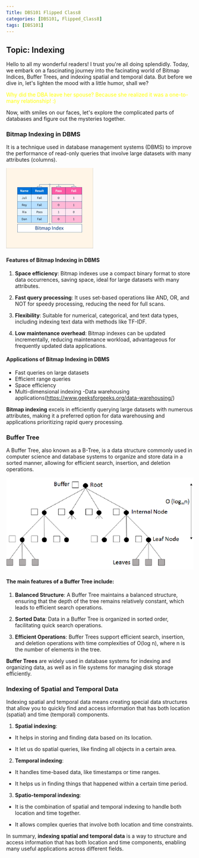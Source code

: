 ```yaml
---
Title: DBS101 Flipped Class8
categories: [DBS101, Flipped_Class8]
tags: [DBS101]
---
```

## Topic: Indexing

Hello to all my wonderful readers! I trust you're all doing splendidly. Today, we embark on a fascinating journey into the facinating world of Bitmap Indices, Buffer Trees, and indexing spatial and temporal data. But before we dive in, let's lighten the mood with a little humor, shall we?

<span style="color:yellow">Why did the DBA leave her spouse? Because she realized it was a one-to-many relationship! :)</span>

Now, with smiles on our faces, let's explore the complicated parts of databases and figure out the mysteries together.

### Bitmap Indexing in DBMS

It is a technique used in database management systems (DBMS) to improve the performance of read-only queries that involve large datasets with many attributes (columns).

![alt text](../Images_for_DBS101/bit.png)

#### Features of Bitmap Indexing in DBMS
1. **Space efficiency**: Bitmap indexes use a compact binary format to store data occurrences, saving space, ideal for large datasets with many attributes.

2. **Fast query processing**: It uses set-based operations like AND, OR, and NOT for speedy processing, reducing the need for full scans.

3. **Flexibility**: Suitable for numerical, categorical, and text data types, including indexing text data with methods like TF-IDF.

4. **Low maintenance overhead**: Bitmap indexes can be updated incrementally, reducing maintenance workload, advantageous for frequently updated data applications.

#### Applications of Bitmap Indexing in DBMS
- Fast queries on large datasets
- Efficient range queries
- Space efficiency
- Multi-dimensional indexing
-Data warehousing applications(https://www.geeksforgeeks.org/data-warehousing/)

**Bitmap indexing** excels in efficiently querying large datasets with numerous attributes, making it a preferred option for data warehousing and applications prioritizing rapid query processing.


### Buffer Tree

A Buffer Tree, also known as a B-Tree, is a data structure commonly used in computer science and database systems to organize and store data in a sorted manner, allowing for efficient search, insertion, and deletion operations.

![alt text](../Images_for_DBS101/buffer.png)

#### The main features of a Buffer Tree include:

1. **Balanced Structure**: A Buffer Tree maintains a balanced structure, ensuring that the depth of the tree remains relatively constant, which leads to efficient search operations.

2. **Sorted Data**: Data in a Buffer Tree is organized in sorted order, facilitating quick search operations.

3. **Efficient Operations**: Buffer Trees support efficient search, insertion, and deletion operations with time complexities of O(log n), where n is the number of elements in the tree.

**Buffer Trees** are widely used in database systems for indexing and organizing data, as well as in file systems for managing disk storage efficiently.

### Indexing of Spatial and Temporal Data

Indexing spatial and temporal data means creating special data structures that allow you to quickly find and access information that has both location (spatial) and time (temporal) components.

1. **Spatial indexing**:

- It helps in storing and finding data based on its location.

- It let us do spatial queries, like finding all objects in a certain area.

2. **Temporal indexing**:

- It handles time-based data, like timestamps or time ranges.

- It helps us in finding things that happened within a certain time period.

3. **Spatio-temporal indexing**:

- It is the combination of spatial and temporal indexing to handle both location and time together.

- It allows complex queries that involve both location and time constraints.

In summary, **indexing spatial and temporal data** is a way to structure and access information that has both location and time components, enabling many useful applications across different fields.